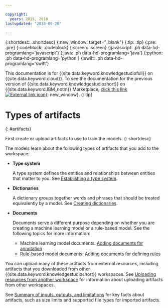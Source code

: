 ```yaml
---

copyright:
  years: 2015, 2018
lastupdated: "2018-09-20"

---
```


{:shortdesc: .shortdesc}
{:new_window: target="_blank"}
{:tip: .tip}
{:pre: .pre}
{:codeblock: .codeblock}
{:screen: .screen}
{:javascript: .ph data-hd-programlang='javascript'}
{:java: .ph data-hd-programlang='java'}
{:python: .ph data-hd-programlang='python'}
{:swift: .ph data-hd-programlang='swift'}

This documentation is for {{site.data.keyword.knowledgestudiofull}} on {{site.data.keyword.cloud}}. To see the documentation for the previous version of {{site.data.keyword.knowledgestudioshort}} on {{site.data.keyword.IBM_notm}} Marketplace, [click this link ![External link icon](../../icons/launch-glyph.svg "External link icon")](https://console.bluemix.net/docs/services/knowledge-studio/artifacts.html){: new_window}.
{: tip}

# Types of artifacts
{: #artifacts}

First create or upload artifacts to use to train the models.
{: shortdesc}

The models learn about the following types of artifacts that you add to the workspace:

- **Type system**

    A type system defines the entities and relationships between entities that matter to you. See [Establishing a type system](/docs/services/watson-knowledge-studio/typesystem.html).

- **Dictionaries**

    A dictionary groups together words and phrases that should be treated equivalently by a model. See [Creating dictionaries](/docs/services/watson-knowledge-studio/dictionaries.html).

- **Documents**

    Documents serve a different purpose depending on whether you are creating a machine learning model or a rule-based model. See the following topics for more information:
    - Machine learning model documents: [Adding documents for annotation](/docs/services/watson-knowledge-studio/documents-for-annotation.html)
    - Rule-based model documents: [Adding documents for defining rules](/docs/services/watson-knowledge-studio/rule-annotator-add-doc.html)

You can upload many of these artifacts from external resources, including artifacts that you downloaded from other {{site.data.keyword.knowledgestudioshort}} workspaces. See [Uploading resources from another workspace](/docs/services/watson-knowledge-studio/exportimport.html) for information about uploading artifacts from other workspaces.

See [Summary of inputs, outputs, and limitations](/docs/services/watson-knowledge-studio/create-project.html#wks_formats) for key facts about artifacts, such as size limits and supported file types for imported artifacts.

